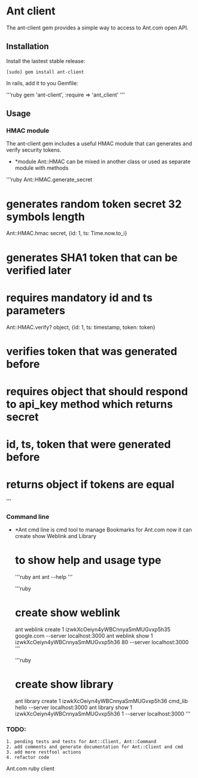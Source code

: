 # Ant client

The ant-client gem provides a simple way to access to Ant.com open API.

## Installation

Install the lastest stable release:

	[sudo] gem install ant-client

In rails, add it to you Gemfile:

'''ruby
gem 'ant-client', :require => 'ant_client'
'''

## Usage

### HMAC module

The ant-client gem includes a useful HMAC module that can generates and verify security tokens.

- *module Ant::HMAC can be mixed in another class or used as separate module with methods

'''ruby
Ant::HMAC.generate_secret
  # generates random token secret 32 symbols length
Ant::HMAC.hmac secret, {id: 1, ts: Time.now.to_i}
  # generates SHA1 token that can be verified later
  # requires mandatory id and ts parameters
Ant::HMAC.verify? object, {id: 1, ts: timestamp, token: token}
  # verifies token that was generated before
  # requires object that should respond to api_key method which returns secret
  # id, ts, token that were generated before
  # returns object if tokens are equal
'''

### Command line

- *Ant cmd line is cmd tool to manage Bookmarks for Ant.com
   now it can create show Weblink and Library

  # to show help and usage type
  '''ruby
  ant
  ant --help
  '''

  '''ruby
  # create show weblink
  ant weblink create 1 izwkXcOeiyn4yWBCnnyaSmMUGvxp5h35 google.com --server localhost:3000
  ant weblink show 1 izwkXcOeiyn4yWBCnnyaSmMUGvxp5h36 80 --server localhost:3000
  '''

  '''ruby
  # create show library
  ant library create 1 izwkXcOeiyn4yWBCnnyaSmMUGvxp5h36 cmd_lib hello --server localhost:3000
  ant library show 1 izwkXcOeiyn4yWBCnnyaSmMUGvxp5h36 1 --server localhost:3000
  '''

### TODO:
    1. pending tests and tests for Ant::Client, Ant::Command
    2. add comments and generate documentation for Ant::Client and cmd
    3. add more restfool actions
    4. refactor code

Ant.com ruby client
